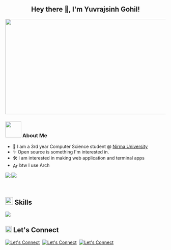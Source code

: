 <h2 align="center">
  Hey there 👋,
  I'm Yuvrajsinh Gohil!
</h2>

<p align="center"><img width="900" height="300" src="https://user-images.githubusercontent.com/74038190/225813708-98b745f2-7d22-48cf-9150-083f1b00d6c9.gif" /></p>

### <img src="https://media.giphy.com/media/VgCDAzcKvsR6OM0uWg/giphy.gif" width="50"> About Me

- 📖 I am a 3rd year Computer Science student @ [Nirma University](https://nirmauni.ac.in/)
- ✨ Open source is something I'm interested in.
- 🛠️ I am interested in making web application and terminal apps
- [<img src="https://wiki.installgentoo.com/images/f/f9/Arch-linux-logo.png" height="16em" align="center" alt="Arch Linux Logo" title="Arch Linux Logo"/>](https://archlinux.org/) btw I use Arch 

<p><img align="left" src="https://github-readme-stats.vercel.app/api?username=yuvrajsinh5252&show_icons=true&icon_color=CE1D2D&text_color=718096&bg_color=00000000&hide_title=true&hide_border=true" /></p>
<p><img align="center" src="https://github-readme-stats.vercel.app/api/top-langs?username=yuvrajsinh5252&show_icons=true&icon_color=CE1D2D&text_color=718096&bg_color=00000000&hide_title=true&hide_border=true&layout=compact" /></p></br>

## <img height="24" src="https://user-images.githubusercontent.com/74038190/212284087-bbe7e430-757e-4901-90bf-4cd2ce3e1852.gif" /> Skills

  <img src="https://skillicons.dev/icons?i=ts,js,python,c,cpp,bash,react,elysia,nextjs,vim" />

## <img height="20" src="https://user-images.githubusercontent.com/74038190/214644145-264f4759-7633-441e-9d67-d8dda9d50d26.gif" /> Let's Connect
[![Let's Connect](https://skillicons.dev/icons?i=discord)](https://discord.gg/btrchHkQ)&nbsp;
[![Let's Connect](https://skillicons.dev/icons?i=linkedin)](https://www.linkedin.com/in/yuvrajsinh-gohil099)&nbsp;
[![Let's Connect](https://go-skill-icons.vercel.app/api/icons?i=x)](https://x.com/Yuvrajsinh_099)
